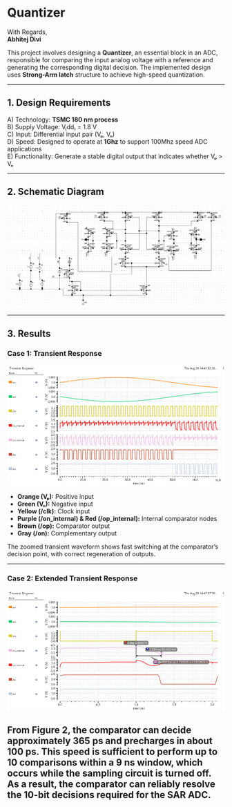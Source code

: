 # Quantizer  

With Regards,  
**Abhitej Divi**

This project involves designing a **Quantizer**, an essential block in an ADC, responsible for comparing the input analog voltage with a reference and generating the corresponding digital decision. The implemented design uses **Strong-Arm latch** structure to achieve high-speed quantization.  

---

## 1. Design Requirements  

A) Technology: **TSMC 180 nm process**  
B) Supply Voltage: V₍dd₎ = 1.8 V  
C) Input: Differential input pair (Vₚ, Vₙ)  
D) Speed: Designed to operate at **1Ghz** to support 100Mhz speed ADC applications  
E) Functionality: Generate a stable digital output that indicates whether Vₚ > Vₙ  

---

## 2. Schematic Diagram  

![Quantizer Schematic](https://github.com/abhitejdivi5/Analog-Blocks/blob/7091a1334015cbe741c7df1afca57be6d6aa93ed/quant.png)

---

## 3. Results  

### Case 1: Transient Response

![Quantizer Output 1](https://github.com/abhitejdivi5/Analog-Blocks/blob/7091a1334015cbe741c7df1afca57be6d6aa93ed/quant_out1.png)  

- **Orange (Vₚ):** Positive input  
- **Green (Vₙ):** Negative input  
- **Yellow (/clk):** Clock input  
- **Purple (/on_internal) & Red (/op_internal):** Internal comparator nodes  
- **Brown (/op):** Comparator output  
- **Gray (/on):** Complementary output  

The zoomed transient waveform shows fast switching at the comparator’s decision point, with correct regeneration of outputs.  

---

### Case 2: Extended Transient Response  

![Quantizer Output 2](https://github.com/abhitejdivi5/Analog-Blocks/blob/7091a1334015cbe741c7df1afca57be6d6aa93ed/quant_out_2.png)  

From Figure 2, the comparator can decide approximately 365 ps and precharges in about 100 ps. This speed is sufficient to perform up to 10 comparisons within a 9 ns window, which occurs while the sampling circuit is turned off. As a result, the comparator can reliably resolve the 10-bit decisions required for the SAR ADC.
---

